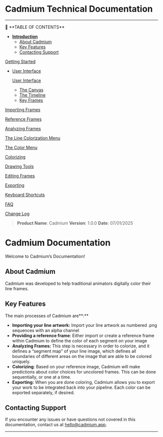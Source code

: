 # Cadmium Technical Documentation

---

<aside>
📜 **TABLE OF CONTENTS**

- [**Introduction**](Cadmium%20Technical%20Documentation%2022ebf2ac914780e38715f6f9f06d9432.md)
    - [About Cadmium](Cadmium%20Technical%20Documentation%2022ebf2ac914780e38715f6f9f06d9432.md)
    - [Key Features](Cadmium%20Technical%20Documentation%2022ebf2ac914780e38715f6f9f06d9432.md)
    - [Contacting Support](Cadmium%20Technical%20Documentation%2022ebf2ac914780e38715f6f9f06d9432.md)

[Getting Started](Cadmium%20Technical%20Documentation%2022ebf2ac914780e38715f6f9f06d9432/Getting%20Started%2022ebf2ac9147815ea681d7184c0029b0.md)

- [User Interface](Cadmium%20Technical%20Documentation%2022ebf2ac914780e38715f6f9f06d9432/User%20Interface%2022ebf2ac9147814bb34adaacff5e8ad8.md)
    
    [User Interface](Cadmium%20Technical%20Documentation%2022ebf2ac914780e38715f6f9f06d9432/User%20Interface%2022ebf2ac9147814bb34adaacff5e8ad8.md)
    
    - [The Canvas](Cadmium%20Technical%20Documentation%2022ebf2ac914780e38715f6f9f06d9432/User%20Interface%2022ebf2ac9147814bb34adaacff5e8ad8.md)
    - [The Timeline](Cadmium%20Technical%20Documentation%2022ebf2ac914780e38715f6f9f06d9432/User%20Interface%2022ebf2ac9147814bb34adaacff5e8ad8.md)
    - [Key Frames](Cadmium%20Technical%20Documentation%2022ebf2ac914780e38715f6f9f06d9432/User%20Interface%2022ebf2ac9147814bb34adaacff5e8ad8.md)

[Importing Frames](Cadmium%20Technical%20Documentation%2022ebf2ac914780e38715f6f9f06d9432/Importing%20Frames%2022ebf2ac914781148e2efef468b66e13.md)

[Reference Frames](Cadmium%20Technical%20Documentation%2022ebf2ac914780e38715f6f9f06d9432/Reference%20Frames%2022ebf2ac9147811b93f3f52d4f96aefb.md)

[Analyzing Frames](Cadmium%20Technical%20Documentation%2022ebf2ac914780e38715f6f9f06d9432/Analyzing%20Frames%2022ebf2ac9147815d8274e3ee2004ffe0.md)

[The Line Colorization Menu](Cadmium%20Technical%20Documentation%2022ebf2ac914780e38715f6f9f06d9432/The%20Line%20Colorization%20Menu%2022ebf2ac914781829ec0c0d0a4deec5c.md)

[The Color Menu](Cadmium%20Technical%20Documentation%2022ebf2ac914780e38715f6f9f06d9432/The%20Color%20Menu%2022ebf2ac914781c7af45d71b6cc890b6.md)

[Colorizing](Cadmium%20Technical%20Documentation%2022ebf2ac914780e38715f6f9f06d9432/Colorizing%2022ebf2ac914781b595cccbef7aee6ce2.md)

[Drawing Tools](Cadmium%20Technical%20Documentation%2022ebf2ac914780e38715f6f9f06d9432/Drawing%20Tools%2022ebf2ac9147813c9bf6f7b901dbda0b.md)

[Editing Frames](Cadmium%20Technical%20Documentation%2022ebf2ac914780e38715f6f9f06d9432/Editing%20Frames%2022ebf2ac91478143b255da248016bf81.md)

[Exporting](Cadmium%20Technical%20Documentation%2022ebf2ac914780e38715f6f9f06d9432/Exporting%2022ebf2ac91478124ba83e5064ecc8c1b.md)

[Keyboard Shortcuts](Cadmium%20Technical%20Documentation%2022ebf2ac914780e38715f6f9f06d9432/Keyboard%20Shortcuts%2022ebf2ac914781a1a536ed6f8d9d1141.md)

[FAQ](Cadmium%20Technical%20Documentation%2022ebf2ac914780e38715f6f9f06d9432/FAQ%2022ebf2ac914781aa9fd7c05c7d0683c9.md)

[Change Log](Cadmium%20Technical%20Documentation%2022ebf2ac914780e38715f6f9f06d9432/Change%20Log%2022ebf2ac9147816e8718e9dade5087a0.md)

</aside>

> **Product Name**: Cadmium
**Version**: 1.0.0
**Date**: 07/01/2025
> 

# Cadmium Documentation

Welcome to Cadmium’s Documentation!

## **About Cadmium**

Cadmium was developed to help traditional animators digitally color their line frames.

## Key Features

The main processes of Cadmium are**:**

- **Importing your line artwork:** Import your line artwork as numbered .png sequences with an alpha channel
- **Providing a reference frame**: Either import or create a reference frame within Cadmium to define the color of each segment on your image
- **Analyzing Frames:**  This step is necessary in order to colorize, and it defines a “segment map” of your line image, which defines all boundaries of different areas on the image that are able to be colored uniquely.
- **Colorizing**: Based on your reference image, Cadmium will make predictions about color choices for uncolored frames. This can be done sequentially, or one at a time.
- **Exporting:** When you are done coloring, Cadmium allows you to export your work to be integrated back into your pipeline. Each color can be exported separately, if desired.

## **Contacting Support**

If you encounter any issues or have questions not covered in this documentation, contact us at [hello@cadmium.app](mailto:hello@cadmium.app).

---